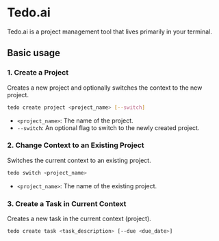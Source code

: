 # Tedo.ai

Tedo.ai is a project management tool that lives primarily in your terminal.


## Basic usage

### 1. Create a Project

Creates a new project and optionally switches the context to the new project.

```bash
tedo create project <project_name> [--switch]
```

- `<project_name>`: The name of the project.
- `--switch`: An optional flag to switch to the newly created project.


### 2. Change Context to an Existing Project

Switches the current context to an existing project.

```bash
tedo switch <project_name>
```

- `<project_name>`: The name of the existing project.

### 3. Create a Task in Current Context

Creates a new task in the current context (project).

```bash
tedo create task <task_description> [--due <due_date>]
```
